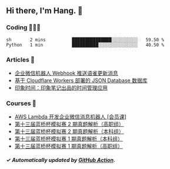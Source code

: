 ## Hi there, I'm Hang. 👋

### Coding 👨🏻‍💻

<!--START_SECTION:waka-->
```text
sh       2 mins          ███████████████░░░░░░░░░░   59.50 % 
Python   1 min           ██████████░░░░░░░░░░░░░░░   40.50 % 
```
<!--END_SECTION:waka-->

### Articles 📝

<!-- BLOG:START -->
- [企业微信机器人 Webhook 推送语雀更新消息](https://huhuhang.com/post/coding/yuque-wecom-bot?from=github)
- [基于 Cloudflare Workers 部署的 JSON Database 数据库](https://huhuhang.com/post/coding/cloudflare-workers-jsonbase?from=github)
- [印象时间：印象笔记出品的时间管理应用](https://huhuhang.com/post/product-hunt/product-hunt-n251?from=github)<!-- BLOG:END -->

### Courses 🔗

<!-- SYL:START -->
- [AWS Lambda 开发企业微信消息机器人 [会员课]](https://www.lanqiao.cn/courses/2868/)
- [第十三届蓝桥杯模拟赛 2 期真题解析（高职组）](https://www.lanqiao.cn/courses/7616/)
- [第十三届蓝桥杯模拟赛 2 期真题解析（本科组）](https://www.lanqiao.cn/courses/7615/)
- [第十三届蓝桥杯模拟赛 1 期真题解析（本科组）](https://www.lanqiao.cn/courses/5719/)
- [第十三届蓝桥杯模拟赛 1 期真题解析（高职组）](https://www.lanqiao.cn/courses/5718/)
<!-- SYL:END -->

##### ✓ Automatically updated by [GitHub Action](https://github.com/huhuhang/huhuhang/actions).
